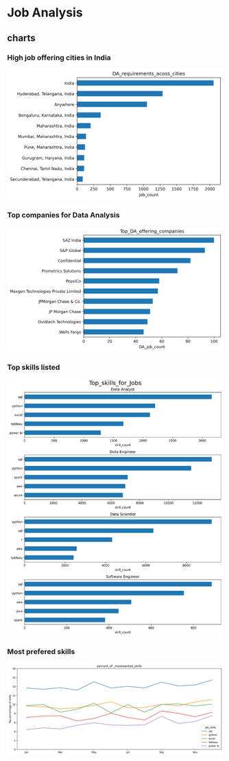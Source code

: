 # Job Analysis

## charts

### High job offering cities in India
![cities with high job chart](Charts/high_job_offering_indian_cities.png)

### Top companies for Data Analysis
![top data analsis comanies](Charts/top_DA_offering_comanies.png)

### Top skills listed
![top skill registered](Charts/top_skills_for_DA_DE_DS.png)


### Most prefered skills
![top skills percent](Charts/most_wanted_skill_percent.png)